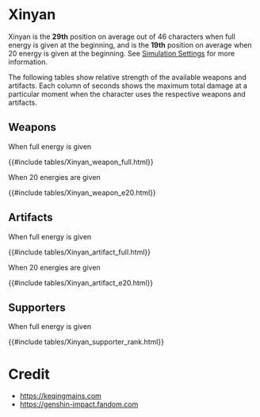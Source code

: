 # Xinyan

Xinyan is the **29th** position on average out of 46
characters when full energy is given at the beginning, and is the
**19th** position on average when 20 energy is given at the
beginning. See [Simulation Settings](./simulation_settings.md) for more
information.

The following tables show relative strength of the available weapons and
artifacts. Each column of seconds shows the maximum total damage at a
particular moment when the character uses the respective weapons and
artifacts.

## Weapons

When full energy is given

{{#include tables/Xinyan_weapon_full.html}}

When 20 energies are given

{{#include tables/Xinyan_weapon_e20.html}}

## Artifacts

When full energy is given

{{#include tables/Xinyan_artifact_full.html}}

When 20 energies are given

{{#include tables/Xinyan_artifact_e20.html}}

## Supporters

When full energy is given

{{#include tables/Xinyan_supporter_rank.html}}

# Credit

- <https://keqingmains.com>
- <https://genshin-impact.fandom.com>
